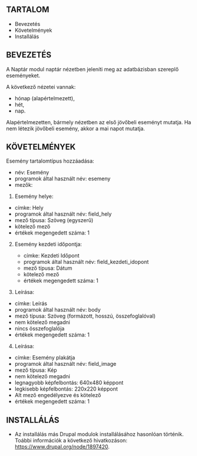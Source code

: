 TARTALOM
--------

 * Bevezetés
 * Követelmények
 * Installálás


BEVEZETÉS
---------

A Naptár modul naptár nézetben jeleníti meg az adatbázisban szereplő eseményeket.

A következő nézetei vannak:

 * hónap (alapértelmezett),
 * hét,
 * nap.

Alapértelmezetten, bármely nézetben az első jövőbeli eseményt mutatja. Ha nem létezik jövőbeli esemény, akkor a mai napot mutatja.


KÖVETELMÉNYEK
-------------

Esemény tartalomtípus hozzáadása:

 * név: Esemény
 * programok által használt név: esemeny
 * mezők:

 1. Esemény helye:
   * címke: Hely
   * programok által használt név: field_hely
   * mező típusa: Szöveg (egyszerű)
   * kötelező mező
   * értékek megengedett száma: 1

2. Esemény kezdeti időpontja:
   * címke: Kezdeti Időpont
   * programok által használt név: field_kezdeti_idopont
   * mező típusa: Dátum
   * kötelező mező
   * értékek megengedett száma: 1

 3. Leírása:
   * címke: Leírás
   * programok által használt név: body
   * mező típusa: Szöveg (formázott, hosszú, összefoglalóval)
   * nem kötelező megadni
   * nincs összefoglalója
   * értékek megengedett száma: 1

 4. Leírása:
   * címke: Esemény plakátja
   * programok által használt név: field_image
   * mező típusa: Kép
   * nem kötelező megadni
   * legnagyobb képfelbontás: 640x480 képpont
   * legkisebb képfelbontás: 220x220 képpont
   * Alt mező engedélyezve és kötelező
   * értékek megengedett száma: 1


INSTALLÁLÁS
-----------

 * Az installálás más Drupal modulok installálásához hasonlóan történik. Toábbi információk a következő hivatkozáson: https://www.drupal.org/node/1897420.
